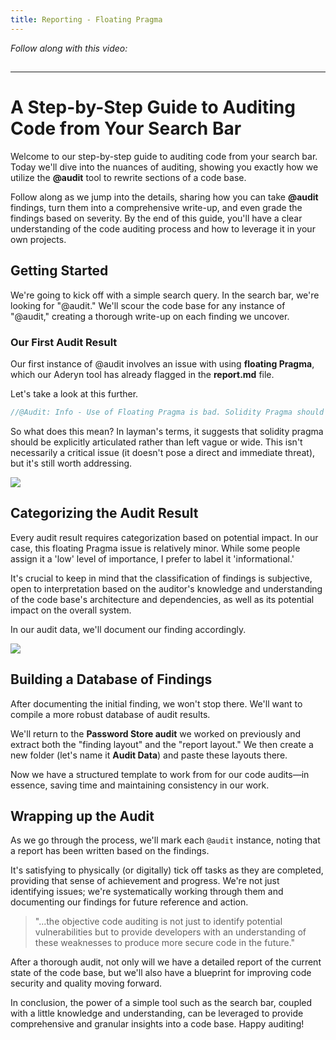 ```yaml
---
title: Reporting - Floating Pragma
---
```


_Follow along with this video:_

## 

---

# A Step-by-Step Guide to Auditing Code from Your Search Bar

Welcome to our step-by-step guide to auditing code from your search bar. Today we'll dive into the nuances of auditing, showing you exactly how we utilize the **@audit** tool to rewrite sections of a code base.

Follow along as we jump into the details, sharing how you can take **@audit** findings, turn them into a comprehensive write-up, and even grade the findings based on severity. By the end of this guide, you'll have a clear understanding of the code auditing process and how to leverage it in your own projects.

## Getting Started

We're going to kick off with a simple search query. In the search bar, we're looking for "@audit." We'll scour the code base for any instance of "@audit," creating a thorough write-up on each finding we uncover.

### Our First Audit Result

Our first instance of @audit involves an issue with using **floating Pragma**, which our Aderyn tool has already flagged in the **report.md** file.

Let's take a look at this further.

```js
//@Audit: Info - Use of Floating Pragma is bad. Solidity Pragma should be specified, not wide.
```

So what does this mean? In layman's terms, it suggests that solidity pragma should be explicitly articulated rather than left vague or wide. This isn't necessarily a critical issue (it doesn't pose a direct and immediate threat), but it's still worth addressing.

![](https://cdn.videotap.com/MjcMkBDMLsjt5BWWw3v6-25.97.png)

## Categorizing the Audit Result

Every audit result requires categorization based on potential impact. In our case, this floating Pragma issue is relatively minor. While some people assign it a 'low' level of importance, I prefer to label it 'informational.'

It's crucial to keep in mind that the classification of findings is subjective, open to interpretation based on the auditor's knowledge and understanding of the code base's architecture and dependencies, as well as its potential impact on the overall system.

In our audit data, we'll document our finding accordingly.

![](https://cdn.videotap.com/VduK8PC4shE7VwpBA65s-44.86.png)

## Building a Database of Findings

After documenting the initial finding, we won't stop there. We'll want to compile a more robust database of audit results.

We'll return to the **Password Store audit** we worked on previously and extract both the "finding layout" and the "report layout." We then create a new folder (let's name it **Audit Data**) and paste these layouts there.

Now we have a structured template to work from for our code audits—in essence, saving time and maintaining consistency in our work.

## Wrapping up the Audit

As we go through the process, we'll mark each `@audit` instance, noting that a report has been written based on the findings.

It's satisfying to physically (or digitally) tick off tasks as they are completed, providing that sense of achievement and progress. We're not just identifying issues; we're systematically working through them and documenting our findings for future reference and action.

> "...the objective code auditing is not just to identify potential vulnerabilities but to provide developers with an understanding of these weaknesses to produce more secure code in the future."

After a thorough audit, not only will we have a detailed report of the current state of the code base, but we'll also have a blueprint for improving code security and quality moving forward.

In conclusion, the power of a simple tool such as the search bar, coupled with a little knowledge and understanding, can be leveraged to provide comprehensive and granular insights into a code base. Happy auditing!
